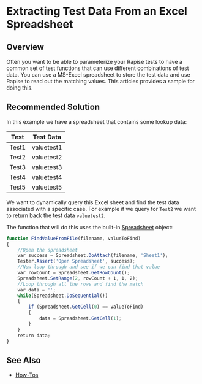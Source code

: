 # Extracting Test Data From an Excel Spreadsheet

## Overview

Often you want to be able to parameterize your Rapise tests to have a common set of test functions that can use different combinations of test data. You can use a MS-Excel spreadsheet to store the test data and use Rapise to read out the matching values. This articles provides a sample for doing this.

## Recommended Solution

In this example we have a spreadsheet that contains some lookup data:

|**Test** |  **Test Data** |
|-------- | -------------- |
| Test1   | valuetest1     |
| Test2   | valuetest2     |
| Test3   | valuetest3     |
| Test4   | valuetest4     |
| Test5   | valuetest5     |

We want to dynamically query this Excel sheet and find the test data associated with a specific case. For example if we query for `Test2` we want to return back the test data `valuetest2`.

The function that will do this uses the built-in [Spreadsheet](/Libraries/Spreadsheet/) object:

```javascript
function FindValueFromFile(filename, valueToFind)
{
    //Open the spreadsheet
    var success = Spreadsheet.DoAttach(filename, 'Sheet1');
    Tester.Assert('Open Spreadsheet', success);
    //Now loop through and see if we can find that value
    var rowCount = Spreadsheet.GetRowCount();
    Spreadsheet.SetRange(2, rowCount + 1, 1, 2);
    //Loop through all the rows and find the match
    var data = '';
    while(Spreadsheet.DoSequential())
    {
        if (Spreadsheet.GetCell(0) == valueToFind)
        {
            data = Spreadsheet.GetCell(1);
        }
    }
    return data;
}
```

## See Also

- [How-Tos](howtos.md)